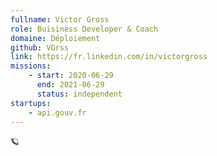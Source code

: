 ```yaml
---
fullname: Victor Gross
role: Buisiness Developer & Coach
domaine: Déploiement
github: VGrss
link: https://fr.linkedin.com/in/victorgross
missions:
    - start: 2020-06-29
      end: 2021-06-29
      status: independent
startups:
    - api.gouv.fr
---
```


🪐
